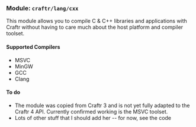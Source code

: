 ### Module: `craftr/lang/cxx`

This module allows you to compile C & C++ libraries and applications with
Craftr without having to care much about the host platform and compiler
toolset.

#### Supported Compilers

* MSVC
* MinGW
* GCC
* Clang

#### To do

* The module was copied from Craftr 3 and is not yet fully adapted to the
  Craftr 4 API. Currently confirmed working is the MSVC toolset.
* Lots of other stuff that I should add her -- for now, see the code

